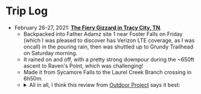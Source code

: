 # Trip Log

- February 26-27, 2021: [**The Fiery Gizzard in Tracy City, TN**](https://www.alltrails.com/trail/us/tennessee/fiery-gizzard-grundy-to-foster-falls).
  - Backpacked into Father Adamz site 1 near Foster Falls on Friday (which I was pleased to discover has Verizon LTE coverage, as I was oncall) in the pouring rain, then was shuttled up to Grundy Trailhead on Saturday morning.
  - It rained on and off, with a pretty strong downpour during the ~650ft ascent to Raven's Point, which was challenging!
  - Made it from Sycamore Falls to the Laurel Creek Branch crossing in 6h50m.
  - <details><summary>All in all, I think this review from <a href="https://www.outdoorproject.com/united-states/tennessee/fiery-gizzard-trail">Outdoor Project</a> says it best: </summary> I'll make some comments on this trail.<br><br>My wife and I came to Monteagle Tennessee for a weekend looking for some light hiking. Weather was not cooperating so we found a quick 3 mile hike called the Fiery Gizzard. Legend has it that it got it's name because Davey Crockett burned his mouth on a Gizzard at a camp there. I know that because I searched this trail on the internet looking for other survivors and wondered if there was perhaps a medal, or at least a badge or decorative headband you have to sign up for or whatever.<br><br>Listen. Listen as hard as you can. There's a sign that takes you back out the way you came if you want the 3 mile hike. If you don't want that, if you want 6 hours of Navy seal training, you blow right past that sign and just keep on following the white rectangles. This is what my wife and I did. I'm what the hiking community would refer to as a beginner. My wife is I guess, more of an experienced novice. Now... The first mile and a half in the Gundy Forrest are a cakewalk, and gorgeous. Then you walk down these rock steps that pass by some house sized boulders. Then all hell breaks loose.<br><br>Think of the most rocks you've ever seen. Not gravel, not pebbles, rocks. Rocks the size of tires. Now multiply that number by itself and break both your ankles and one elbow. These rocks look fine. They look safe and fine. They are slicker than a greased ice cube. But it's fine because there's only about 3 miles of them. Then there is some mud on a 30 degree pitch next to a switchback cliff that is easily 50 feet down. Did I mention we were carrying a puppy? We were carrying a puppy.<br><br>I mean if you want to up the challenge, by all means, carry a puppy, or perhaps a Bengal tiger. Same thing. Anyway, this mud is not like regular mud. It has some alien ability to suddenly accelerate both your feet in opposing directions at dangerous speeds from a complete standstill. It's like sudden and also for some reason completely unplanned splits when you haven't stretched your hamstrings in 25 years. Which leads to a condition that I believe should be called the "fiery Gizzard." This goes on for a while and then you're rewarded with what looks like a prehistoric fern patch that I'll refer to as God's Blind Spot. Anything can happen in here.<br><br>At this point my wife is looking to call the park ranger, the police, her 6th grade math teacher, anyone. But there's no cell service, and we havent seen another hiker for hours. The trail markers are hard to follow. Sometimes you have to look straight up and levitate to get to the next one. I didn't know how to do that. So I just slammed my ankles and elbows into every manner of hard object until I pinballed myself to the next area. You can pretty much reread this for the next section because it's more of everything I've listed. At this point we've been at it for 3 hours. We now know this isn't a 3 mile hike and we've gotten off trail. Worried to continue to the next hellscape, we do the unthinkable. We turn around. We turned around at what I now know was about 10 miles in because there was some horrible gorge that we were supposed to climb. So we walked all the way back out from that point. So if anyone knows where we get our medals or headbands or whatever, I mean shoot me a link? I'm totally rocking that thing.</details>